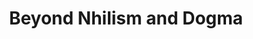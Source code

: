 ---
title: 'Beyond Nhilism and Dogma'
description: 'Finding the middle path between meaninglessness and imposed meaning—creating authentic frameworks for understanding.'
pubDate: 'Dec 09 2024'
heroImage: '../../assets/blog-placeholder-2.jpg'
category: 'foundation'
duration: '12 min'
featured: false
---